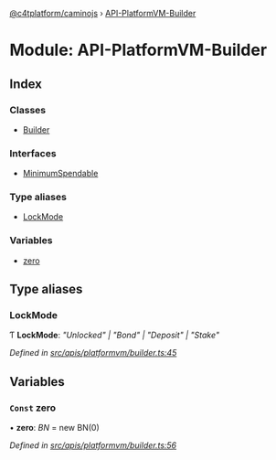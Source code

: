 [@c4tplatform/caminojs](../api.md) › [API-PlatformVM-Builder](api_platformvm_builder.md)

# Module: API-PlatformVM-Builder

## Index

### Classes

* [Builder](../classes/api_platformvm_builder.builder.md)

### Interfaces

* [MinimumSpendable](../interfaces/api_platformvm_builder.minimumspendable.md)

### Type aliases

* [LockMode](api_platformvm_builder.md#lockmode)

### Variables

* [zero](api_platformvm_builder.md#const-zero)

## Type aliases

###  LockMode

Ƭ **LockMode**: *"Unlocked" | "Bond" | "Deposit" | "Stake"*

*Defined in [src/apis/platformvm/builder.ts:45](https://github.com/chain4travel/caminojs/blob/8077d740/src/apis/platformvm/builder.ts#L45)*

## Variables

### `Const` zero

• **zero**: *BN* = new BN(0)

*Defined in [src/apis/platformvm/builder.ts:56](https://github.com/chain4travel/caminojs/blob/8077d740/src/apis/platformvm/builder.ts#L56)*
